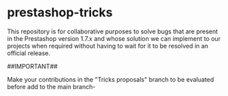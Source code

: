 # prestashop-tricks

This repository is for collaborative purposes to solve bugs that are present in the Prestashop version 1.7.x and whose solution we can implement to our projects when required without having to wait for it to be resolved in an official release.


##IMPORTANT##

Make your contributions in the "Tricks proposals" branch to be evaluated before add to the main branch-
